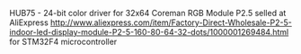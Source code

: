 HUB75 - 24-bit color driver for 32x64 Coreman RGB Module P2.5 selled at AliExpress
http://www.aliexpress.com/item/Factory-Direct-Wholesale-P2-5-indoor-led-display-module-P2-5-160-80-64-32-dots/1000001269484.html
for STM32F4 microcontroller
